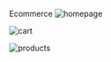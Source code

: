 Ecommerce
![homepage](https://github.com/vaishnav196/Emperia-Ecommerce/assets/107029372/2ef34250-968d-41e7-b13c-49c24b67deb7)


![cart](https://github.com/vaishnav196/Emperia-Ecommerce/assets/107029372/779dbff9-24c4-47e7-af85-677d7f283831)


![products](https://github.com/vaishnav196/Emperia-Ecommerce/assets/107029372/5be063f2-1da6-42de-9441-50e12b60a33f)
